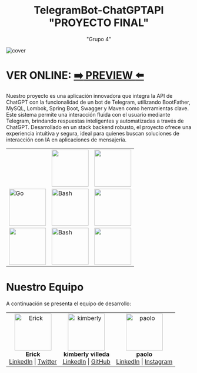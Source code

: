 <div align="center">
  <h1>
      TelegramBot-ChatGPTAPI "PROYECTO FINAL"
  </h1> 
  "Grupo 4"
</div>



![cover](https://github.com/user-attachments/assets/9e61c141-7162-4856-8e49-e5032c4c1474)

# VER ONLINE: [:arrow_right: PREVIEW :arrow_left:](https://airman-project.vercel.app/) 

  
  
 Nuestro proyecto es una aplicación innovadora que integra la API de ChatGPT con la funcionalidad de un bot de Telegram, utilizando BootFather, MySQL, Lombok, Spring Boot, Swagger y Maven como herramientas clave. Este sistema permite una interacción fluida con el usuario mediante Telegram, brindando respuestas inteligentes y automatizadas a través de ChatGPT. Desarrollado en un stack backend robusto, el proyecto ofrece una experiencia intuitiva y segura, ideal para quienes buscan soluciones de interacción con IA en aplicaciones de mensajería.



<table align="center">
  
  </tr>
    <td>
      <a href="#">
        <img alt="" src="https://github.com/user-attachments/assets/26143db6-a205-43d2-9147-3d71813ad958">
      </a>
    </td>
    <td>
      <a href="#">
        <img alt="" src="https://github.com/user-attachments/assets/986da5b2-2c1d-478d-b88f-668edd319359" width="100">
      </a>
    </td>
     <td>
      <a href="#">
        <img alt="" src="https://github.com/user-attachments/assets/0aff50f5-8d21-46a5-8b02-5a1711cb14c0" width="100">
      </a>
    </td>
    </td>
      
  </tr>
  
  </tr>
    <td>
      <a href="#">
        <img alt="Go" src="https://github.com/user-attachments/assets/b9ac54b2-93bd-4da8-8990-507c1f5d4282" width="100">
      </a>
    </td>
    <td>
      <a href="#">
        <img alt="Bash" src="https://github.com/user-attachments/assets/9ad1aea5-da17-4927-84b7-7155290f0f57" width="100">
      </a>
    </td>
     <td>
      <a href="#">
        <img alt="" src="https://logovtor.com/wp-content/uploads/2020/10/vercel-inc-logo-vector.png" width="100">
      </a>
    </td>
    </td>
       
  </tr>
  
  </tr>
    <td>
      <a href="#">
        <img alt="" src="https://github.com/user-attachments/assets/e1e40d8c-59ef-4807-b7e3-66dce61a2988" width="100">
      </a>
    </td>
    <td>
      <a href="#">
        <img alt="Bash" src="https://github.com/user-attachments/assets/e9456f50-97a7-48bd-8474-da490f8bbd13" width="100">
      </a>
    </td>
     <td>
      <a href="#">
        <img alt="" src="https://github.com/user-attachments/assets/f039df30-2298-429c-b153-a1cd9671095e" width="100">
      </a>
    </td>
    </td>
       
  </tr>
  
</table>




# Nuestro Equipo

A continuación se presenta el equipo de desarrollo:

<table>
  <tr>
    <td align="center">
      <img src="https://via.placeholder.com/100" width="100" alt="Erick">
      <br>
      <strong>Erick</strong>
      <br>
      <a href="https://linkedin.com" target="_blank">LinkedIn</a> |
      <a href="https://twitter.com" target="_blank">Twitter</a>
    </td>
    <td align="center">
      <img src="https://via.placeholder.com/100" width="100" alt="kimberly">
      <br>
      <strong>kimberly villeda </strong>
      <br>
      <a href="https://linkedin.com" target="_blank">LinkedIn</a> |
      <a href="https://github.com" target="_blank">GitHub</a>
    </td>
    <td align="center">
      <img src="https://github.com/user-attachments/assets/f039df30-2298-429c-b153-a1cd9671095e" width="100" alt="paolo">
      <br>
      <strong>paolo</strong>
      <br>
      <a href="https://linkedin.com" target="_blank">LinkedIn</a> |
      <a href="https://instagram.com" target="_blank">Instagram</a>
    </td>
  </tr>
</table>
